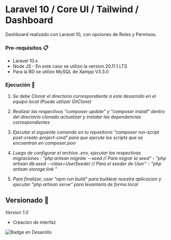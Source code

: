 # Laravel 10 / Core UI / Tailwind / Dashboard

Dashboard realizado con Laravel 10, con opciones de Roles y Permisos.

### Pre-requisitos 📋

* Laravel 10.x 
* Node JS - En este caso se utilizo la version 20.11.1 LTS
* Para la BD se utilizo MySQL de Xampp V3.3.0

### Ejecución 🔧

1. _Se debe Clonar el directorio correspondiente a este desarrollo en el equipo local (Puede utilizar GitClone)_

2. _Realizar las respectivos "composer update" y "composer install" dentro del directorio clonado actualizar y instalar las dependencias correspondientes_

3. _Ejecutar el siguiente comando en tu repositorio "composer run-script post-create-project-cmd" para que ejecute los scripts que se encuentran en composer.json_

4. _Luego de configurar el archivo .env, ejecutar las respectivas migraciones : "php artisan migrate --seed // Para migrar la seed" - "php artisan db:seed --class=UserSeeder  // Para el seeder de User" - "php artisan storage:link "_

5. _Para finalizar, usar "npm run build" para buildear nuestra aplicacion y ejecutar "php artisan serve" para levantarla de forma local_


## Versionado 📌
_Version 1.0_ 
* Creacion de interfaz


![Badge en Desarollo](https://img.shields.io/badge/STATUS-EN%20DESAROLLO-green)
